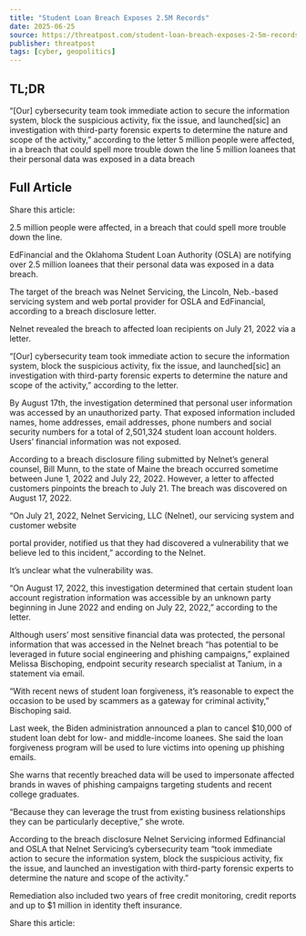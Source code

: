 ```yaml
---
title: "Student Loan Breach Exposes 2.5M Records"
date: 2025-06-25
source: https://threatpost.com/student-loan-breach-exposes-2-5m-records/180492/
publisher: threatpost
tags: [cyber, geopolitics]
---
```


## TL;DR

“[Our] cybersecurity team took immediate action to secure the information system, block the suspicious activity, fix the issue, and launched[sic] an investigation with third-party forensic experts to determine the nature and scope of the activity,” according to the letter 5 million people were affected, in a breach that could spell more trouble down the line 5 million loanees that their personal data was exposed in a data breach

## Full Article

Share this article:

2.5 million people were affected, in a breach that could spell more trouble down the line.

EdFinancial and the Oklahoma Student Loan Authority (OSLA) are notifying over 2.5 million loanees that their personal data was exposed in a data breach.

The target of the breach was Nelnet Servicing, the Lincoln, Neb.-based servicing system and web portal provider for OSLA and EdFinancial, according to a breach disclosure letter.

Nelnet revealed the breach to affected loan recipients on July 21, 2022 via a letter.

“[Our] cybersecurity team took immediate action to secure the information system, block the suspicious activity, fix the issue, and launched[sic] an investigation with third-party forensic experts to determine the nature and scope of the activity,” according to the letter.

By August 17th, the investigation determined that personal user information was accessed by an unauthorized party. That exposed information included names, home addresses, email addresses, phone numbers and social security numbers for a total of 2,501,324 student loan account holders. Users’ financial information was not exposed.

According to a breach disclosure filing submitted by Nelnet’s general counsel, Bill Munn, to the state of Maine the breach occurred sometime between June 1, 2022 and July 22, 2022. However, a letter to affected customers pinpoints the breach to July 21. The breach was discovered on August 17, 2022.

“On July 21, 2022, Nelnet Servicing, LLC (Nelnet), our servicing system and customer website

portal provider, notified us that they had discovered a vulnerability that we believe led to this incident,” according to the Nelnet.

It’s unclear what the vulnerability was.

“On August 17, 2022, this investigation determined that certain student loan account registration information was accessible by an unknown party beginning in June 2022 and ending on July 22, 2022,” according to the letter.

Although users’ most sensitive financial data was protected, the personal information that was accessed in the Nelnet breach “has potential to be leveraged in future social engineering and phishing campaigns,” explained Melissa Bischoping, endpoint security research specialist at Tanium, in a statement via email.

“With recent news of student loan forgiveness, it’s reasonable to expect the occasion to be used by scammers as a gateway for criminal activity,” Bischoping said.

Last week, the Biden administration announced a plan to cancel $10,000 of student loan debt for low- and middle-income loanees. She said the loan forgiveness program will be used to lure victims into opening up phishing emails.

She warns that recently breached data will be used to impersonate affected brands in waves of phishing campaigns targeting students and recent college graduates.

“Because they can leverage the trust from existing business relationships they can be particularly deceptive,” she wrote.

According to the breach disclosure Nelnet Servicing informed Edfinancial and OSLA that Nelnet Servicing’s cybersecurity team “took immediate action to secure the information system, block the suspicious activity, fix the issue, and launched an investigation with third-party forensic experts to determine the nature and scope of the activity.”

Remediation also included two years of free credit monitoring, credit reports and up to $1 million in identity theft insurance.

Share this article: